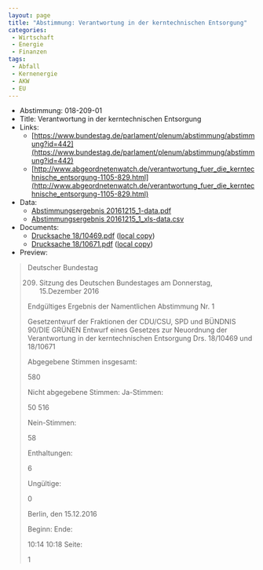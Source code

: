 ```yaml
---
layout: page
title: "Abstimmung: Verantwortung in der kerntechnischen Entsorgung"
categories:
 - Wirtschaft
 - Energie
 - Finanzen
tags:
 - Abfall
 - Kernenergie
 - AKW
 - EU
---
```


* Abstimmung: 018-209-01
* Title: Verantwortung in der kerntechnischen Entsorgung
* Links: 
    * [https://www.bundestag.de/parlament/plenum/abstimmung/abstimmung?id=442](https://www.bundestag.de/parlament/plenum/abstimmung/abstimmung?id=442)
    * [http://www.abgeordnetenwatch.de/verantwortung_fuer_die_kerntechnische_entsorgung-1105-829.html](http://www.abgeordnetenwatch.de/verantwortung_fuer_die_kerntechnische_entsorgung-1105-829.html)
* Data: 
    * [Abstimmungsergebnis 20161215_1-data.pdf](/res/abstimmungsliste/20161215_1-data.pdf)
    * [Abstimmungsergebnis 20161215_1_xls-data.csv](/res/abstimmungsliste/analyses/20161215_1_xls-data.csv)
* Documents: 
    * [Drucksache 18/10469.pdf](http://dip21.bundestag.de/dip21/btd/18/104/1810469.pdf) ([local copy](/res/abstimmungsdaten/018-209-01/1810469.pdf))
    * [Drucksache 18/10671.pdf](http://dip21.bundestag.de/dip21/btd/18/106/1810671.pdf) ([local copy](/res/abstimmungsdaten/018-209-01/1810671.pdf))
* Preview: 
> Deutscher Bundestag
> 
> 209. Sitzung des Deutschen Bundestages
> am Donnerstag, 15.Dezember 2016
> 
> Endgültiges Ergebnis der Namentlichen Abstimmung Nr. 1
> 
> Gesetzentwurf der Fraktionen der CDU/CSU, SPD und BÜNDNIS 90/DIE GRÜNEN
> Entwurf eines Gesetzes zur Neuordnung der Verantwortung in der kerntechnischen
> Entsorgung
> Drs. 18/10469 und 18/10671
> 
> Abgegebene Stimmen insgesamt:
> 
> 580
> 
> Nicht abgegebene Stimmen:
> Ja-Stimmen:
> 
> 50
> 516
> 
> Nein-Stimmen:
> 
> 58
> 
> Enthaltungen:
> 
> 6
> 
> Ungültige:
> 
> 0
> 
> Berlin, den 15.12.2016
> 
> Beginn:
> Ende:
> 
> 10:14
> 10:18
> Seite:
> 
> 1
> 
> 
